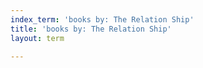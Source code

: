 ```yaml
---
index_term: 'books by: The Relation Ship'
title: 'books by: The Relation Ship'
layout: term

---
```

